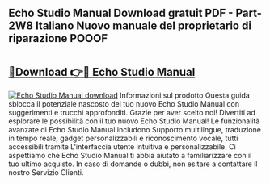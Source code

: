 ## Echo Studio Manual Download gratuit PDF - Part-2W8 Italiano Nuovo manuale del proprietario di riparazione POOOF

# <h2><a href="http://df99our.blite.top/?on=Echo+Studio+Manual">🔗Download 👉🔴 Echo Studio Manual</a></h2>

[![Echo Studio Manual download](https://i.imgur.com/lujVjoI.png)](http://df99our.blite.top/?on=Echo+Studio+Manual)
Informazioni sul prodotto Questa guida sblocca il potenziale nascosto del tuo nuovo Echo Studio Manual con suggerimenti e trucchi approfonditi. Grazie per aver scelto noi! Divertiti ad esplorare le possibilità con il tuo nuovo Echo Studio Manual! Le funzionalità avanzate di Echo Studio Manual includono Supporto multilingue, traduzione in tempo reale, gadget personalizzabili e riconoscimento vocale, tutti accessibili tramite L'interfaccia utente intuitiva e personalizzabile. Ci aspettiamo che Echo Studio Manual ti abbia aiutato a familiarizzare con il tuo ultimo acquisto. In caso di domande o dubbi, non esitare a contattare il nostro Servizio Clienti.
